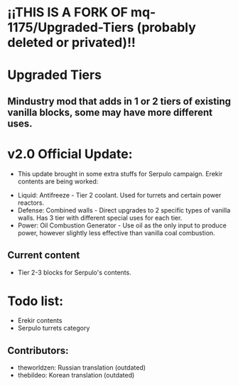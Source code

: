 # ¡¡THIS IS A FORK OF mq-1175/Upgraded-Tiers (probably deleted or privated)!!

# Upgraded Tiers
## Mindustry mod that adds in 1 or 2 tiers of existing vanilla blocks, some may have more different uses.

# v2.0 Official Update:
- This update brought in some extra stuffs for Serpulo campaign. Erekir contents are being worked:
+ Liquid: Antifreeze - Tier 2 coolant. Used for turrets and certain power reactors. 
+ Defense: Combined walls - Direct upgrades to 2 specific types of vanilla walls. Has 3 tier with different special uses for each tier.
+ Power: Oil Combustion Generator - Use oil as the only input to produce power, however slightly less effective than vanilla coal combustion.

## Current content
- Tier 2-3 blocks for Serpulo's contents.

# Todo list:
- Erekir contents
- Serpulo turrets category

## Contributors:
- theworldzen: Russian translation (outdated)
- thebildeo: Korean translation (outdated)

